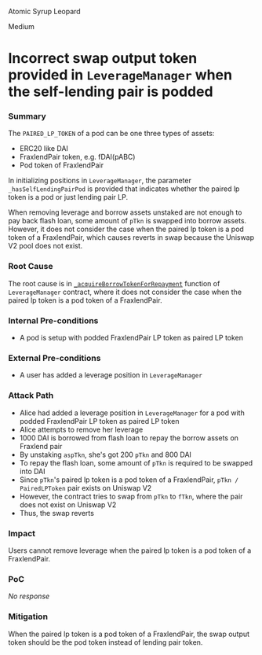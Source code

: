 Atomic Syrup Leopard

Medium

# Incorrect swap output token provided in `LeverageManager` when the self-lending pair is podded

### Summary

The `PAIRED_LP_TOKEN` of a pod can be one three types of assets:

- ERC20 like DAI
- FraxlendPair token, e.g. fDAI(pABC)
- Pod token of FraxlendPair

In initializing positions in `LeverageManager`, the parameter `_hasSelfLendingPairPod` is provided that indicates whether the paired lp token is a pod or just lending pair LP.

When removing leverage and borrow assets unstaked are not enough to pay back flash loan, some amount of `pTkn` is swapped into borrow assets. However, it does not consider the case when the paired lp token is a pod token of a FraxlendPair, which causes reverts in swap because the Uniswap V2 pool does not exist.

### Root Cause

The root cause is in [`_acquireBorrowTokenForRepayment`](https://github.com/sherlock-audit/2025-01-peapods-finance/blob/d28eb19f4b39d3db7997477460f9f9c76839cb0c/contracts/contracts/lvf/LeverageManager.sol#L434-L446) function of `LeverageManager` contract, where it does not consider the case when the paired lp token is a pod token of a FraxlendPair.

### Internal Pre-conditions

- A pod is setup with podded FraxlendPair LP token as paired LP token

### External Pre-conditions

- A user has added a leverage position in `LeverageManager`

### Attack Path

- Alice had added a leverage position in `LeverageManager` for a pod with podded FraxlendPair LP token as paired LP token
- Alice attempts to remove her leverage
- 1000 DAI is borrowed from flash loan to repay the borrow assets on Fraxlend pair
- By unstaking `aspTkn`, she's got 200 `pTkn` and 800 DAI
- To repay the flash loan, some amount of `pTkn` is required to be swapped into DAI
- Since `pTkn`'s paired lp token is a pod token of a FraxlendPair, `pTkn / PairedLPToken` pair exists on Uniswap V2
- However, the contract tries to swap from `pTkn` to `fTkn`, where the pair does not exist on Uniswap V2
- Thus, the swap reverts

### Impact

Users cannot remove leverage when the paired lp token is a pod token of a FraxlendPair.

### PoC

_No response_

### Mitigation

When the paired lp token is a pod token of a FraxlendPair, the swap output token should be the pod token instead of lending pair token.